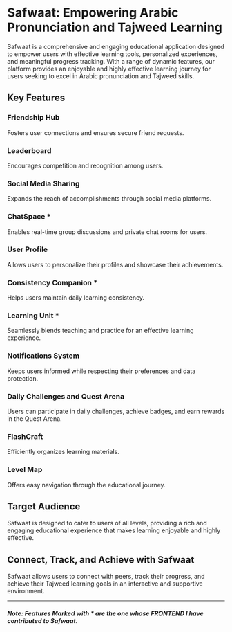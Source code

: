 # Safwaat: Empowering Arabic Pronunciation and Tajweed Learning

Safwaat is a comprehensive and engaging educational application designed to empower users with effective learning tools, personalized experiences, and meaningful progress tracking. With a range of dynamic features, our platform provides an enjoyable and highly effective learning journey for users seeking to excel in Arabic pronunciation and Tajweed skills.

## Key Features

### Friendship Hub
Fosters user connections and ensures secure friend requests.

### Leaderboard
Encourages competition and recognition among users.

### Social Media Sharing
Expands the reach of accomplishments through social media platforms.

### ChatSpace *
Enables real-time group discussions and private chat rooms for users.

### User Profile
Allows users to personalize their profiles and showcase their achievements.

### Consistency Companion *
Helps users maintain daily learning consistency.

### Learning Unit *
Seamlessly blends teaching and practice for an effective learning experience.

### Notifications System
Keeps users informed while respecting their preferences and data protection.

### Daily Challenges and Quest Arena
Users can participate in daily challenges, achieve badges, and earn rewards in the Quest Arena.

### FlashCraft
Efficiently organizes learning materials.

### Level Map
Offers easy navigation through the educational journey.

## Target Audience
Safwaat is designed to cater to users of all levels, providing a rich and engaging educational experience that makes learning enjoyable and highly effective.

## Connect, Track, and Achieve with Safwaat
Safwaat allows users to connect with peers, track their progress, and achieve their Tajweed learning goals in an interactive and supportive environment.

---

#### *Note: Features Marked with * are the one whose FRONTEND I have contributed to Safwaat.*

